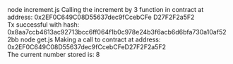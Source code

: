 <div id="termynal" data-termynal>
  <span data-ty="input"><span class="file-path"></span>node increment.js</span>
  <span data-ty>Calling the increment by 3 function in contract at address: 0x2EF0C649C08D55637dec9fCcebCFe D27F2F2a5F2
    <br> Tx successful with hash: 0x8aa7ccb4613ac92713bcc6ff064f1b0c978e24b3f6acb6d6bfa730a10af522bb
  </span>
  <span data-ty="input"><span class="file-path"></span>node get.js</span>
  <span data-ty>Making a call to contract at address: 0x2EF0C649C08D55637dec9fCcebCFeD27F2F2a5F2
    <br> The current number stored is: 8
  </span>
</div>
